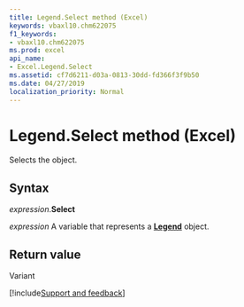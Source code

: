```yaml
---
title: Legend.Select method (Excel)
keywords: vbaxl10.chm622075
f1_keywords:
- vbaxl10.chm622075
ms.prod: excel
api_name:
- Excel.Legend.Select
ms.assetid: cf7d6211-d03a-0813-30dd-fd366f3f9b50
ms.date: 04/27/2019
localization_priority: Normal
---
```



# Legend.Select method (Excel)

Selects the object.


## Syntax

_expression_.**Select**

_expression_ A variable that represents a **[Legend](excel.legend(object).md)** object.


## Return value

Variant



[!include[Support and feedback](~/includes/feedback-boilerplate.md)]